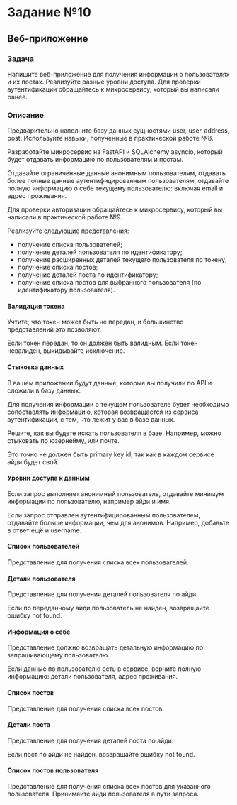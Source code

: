 # Задание №10

## Веб-приложение

### Задача

Напишите веб-приложение для получения информации о пользователях и их постах.
Реализуйте разные уровни доступа.
Для проверки аутентификации обращайтесь к микросервису, который вы написали ранее.

### Описание

Предварительно наполните базу данных сущностями user, user-address, post.
Используйте навыки, полученные в практической работе №8.

Разработайте микросервис на FastAPI и SQLAlchemy asyncio, который будет отдавать информацию по пользователям и постам.

Отдавайте ограниченные данные анонимным пользователям,
отдавать более полные данные аутентифицированным пользователям,
отдавайте полную информацию о себе текущему пользователю: включая email и адрес проживания.

Для проверки авторизации обращайтесь к микросервису, который вы написали в практической работе №9.

Реализуйте следующие представления:

- получение списка пользователей;
- получение деталей пользователя по идентификатору;
- получение расширенных деталей текущего пользователя по токену;
- получение списка постов;
- получение деталей поста по идентификатору;
- получение списка постов для выбранного пользователя (по идентификатору пользователя).


#### Валидация токена

Учтите, что токен может быть не передан, и большинство представлений это позволяют.

Если токен передан, то он должен быть валидным. Если токен невалиден, выкидывайте исключение.

#### Стыковка данных

В вашем приложении будут данные, которые вы получили по API и сложили в базу данных.

Для получения информации о текущем пользователе будет необходимо сопоставлять информацию,
которая возвращается из сервиса аутентификации, с тем, что лежит у вас в базе данных.

Решите, как вы будете искать пользователя в базе. Например, можно стыковать по юзернейму, или почте.

Это точно не должен быть primary key id, так как в каждом сервисе айди будет свой.

#### Уровни доступа к данным

Если запрос выполняет анонимный пользователь, отдавайте минимум информации по пользователю, например айди и имя.

Если запрос отправлен аутентифицированным пользователем, отдавайте больше информации, чем для анонимов.
Например, добавьте в ответ ещё и username.

#### Список пользователей

Представление для получения списка всех пользователей.

#### Детали пользователя

Представление для получения деталей пользователя по айди.

Если по переданному айди пользователь не найден, возвращайте ошибку not found.

#### Информация о себе

Представление должно возвращать детальную информацию по запрашивающему пользователю.

Если данные по пользователю есть в сервисе, верните полную информацию: детали пользователя, адрес проживания.

#### Список постов

Представление для получения списка всех постов.

#### Детали поста

Представление для получения деталей поста по айди.

Если пост по айди не найден, возвращайте ошибку not found.

#### Список постов пользователя

Представление для получения списка всех постов для указанного пользователя.
Принимайте айди пользователя в пути запроса.
